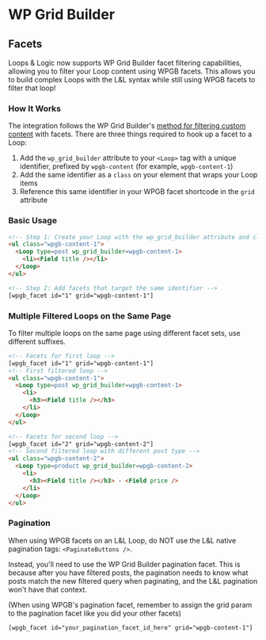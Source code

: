 # WP Grid Builder

## Facets

Loops & Logic now supports WP Grid Builder facet filtering capabilities, allowing you to filter your Loop content using WPGB facets. This allows you to build complex Loops with the L&L syntax while still using WPGB facets to filter that loop!

### How It Works

The integration follows the WP Grid Builder's [method for filtering custom content](https://docs.wpgridbuilder.com/resources/guide-filter-custom-queries/) with facets. There are three things required to hook up a facet to a Loop:

1. Add the `wp_grid_builder` attribute to your `<Loop>` tag with a unique identifier, prefixed by `wpgb-content` (for example, `wpgb-content-1`)
2. Add the same identifier as a `class` on your element that wraps your Loop items
3. Reference this same identifier in your WPGB facet shortcode in the `grid` attribute

### Basic Usage

```html
<!-- Step 1: Create your Loop with the wp_grid_builder attribute and class -->
<ul class="wpgb-content-1">
  <Loop type=post wp_grid_builder=wpgb-content-1>
    <li><Field title /></li>
  </Loop>
</ul>

<!-- Step 2: Add facets that target the same identifier -->
[wpgb_facet id="1" grid="wpgb-content-1"]
```

### Multiple Filtered Loops on the Same Page

To filter multiple loops on the same page using different facet sets, use different suffixes.

```html
<!-- Facets for first loop -->
[wpgb_facet id="1" grid="wpgb-content-1"]
<!-- First filtered loop -->
<ul class="wpgb-content-1">
  <Loop type=post wp_grid_builder=wpgb-content-1>
    <li>
      <h3><Field title /></h3>
    </li>
  </Loop>
</ul>

<!-- Facets for second loop -->
[wpgb_facet id="2" grid="wpgb-content-2"]
<!-- Second filtered loop with different post type -->
<ul class="wpgb-content-2">
  <Loop type=product wp_grid_builder=wpgb-content-2>
    <li>
      <h3><Field title /></h3> - <Field price />
    </li>
  </Loop>
</ul>
```

### Pagination

When using WPGB facets on an L&L Loop, do NOT use the L&L native pagination tags: `<PaginateButtons />`. 

Instead, you'll need to use the WP Grid Builder pagination facet. This is because after you have filtered posts, the pagination needs to know what posts match the new filtered query when paginating, and the L&L pagination won't have that context.

(When using WPGB's pagination facet, remember to assign the grid param to the pagination facet like you did your other facets)

`[wpgb_facet id="your_pagination_facet_id_here" grid="wpgb-content-1"]`